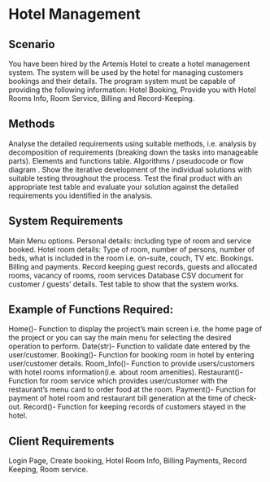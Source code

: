# Hotel Management

## Scenario
You have been hired by the Artemis Hotel to create a hotel management system.  The system will be used by the hotel for managing customers bookings and their details.
The program system must be capable of providing the following information:
Hotel Booking, Provide you with Hotel Rooms Info, Room Service, Billing and Record-Keeping.

## Methods
Analyse the detailed requirements using suitable methods, i.e. analysis by decomposition of requirements (breaking down the tasks into manageable parts). 
Elements and functions table. 
Algorithms / pseudocode or flow diagram .
Show the iterative development of the individual solutions with suitable testing throughout the process. 
Test the final product with an appropriate test table and evaluate your solution against the detailed requirements you identified in the analysis.
## System Requirements
Main Menu options.
Personal details: including type of room and service booked.
Hotel room details: Type of room, number of persons, number of beds, what is included in the room i.e. on-suite, couch, TV etc.
Bookings.
Billing and payments.
Record keeping guest records, guests and allocated rooms, vacancy of rooms, room services
Database CSV document for customer / guests’ details.
Test table to show that the system works.
## Example of Functions Required:
Home()- Function to display the project’s main screen i.e. the home page of the project or you can say the main menu for selecting the desired operation to perform. 
Date(str)- Function to validate date entered by the user/customer. 
Booking()- Function for booking room in hotel by entering user/customer details. 
Room_Info()- Function to provide users/customers with hotel rooms information(i.e. about room amenities). 
Restaurant()- Function for room service which provides user/customer with the restaurant’s menu card to order food at the room. 
Payment()- Function for payment of hotel room and restaurant bill generation at the time of check-out. 
Record()- Function for keeping records of customers stayed in the hotel. 

## Client Requirements
Login Page,
Create booking,
Hotel Room Info,
Billing Payments,
Record Keeping,
Room service.
